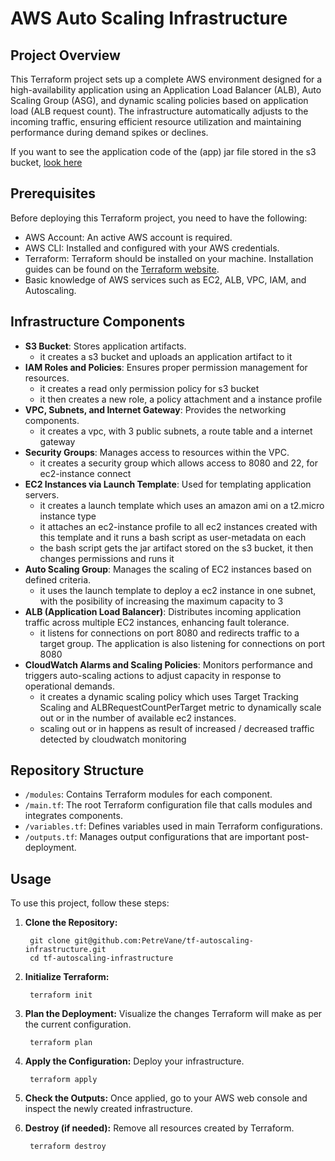 

# AWS Auto Scaling Infrastructure

## Project Overview

This Terraform project sets up a complete AWS environment designed for a high-availability application using an Application Load Balancer (ALB), 
Auto Scaling Group (ASG), and dynamic scaling policies based on application load (ALB request count). 
The infrastructure automatically adjusts to the incoming traffic, ensuring efficient resource utilization and maintaining performance during demand spikes or declines.

If you want to see the application code of the (app) jar file stored in the s3 bucket, [look here](https://github.com/PetreVane/dummy-app) 

## Prerequisites

Before deploying this Terraform project, you need to have the following:

- AWS Account: An active AWS account is required.
- AWS CLI: Installed and configured with your AWS credentials.
- Terraform: Terraform should be installed on your machine. Installation guides can be found on the [Terraform website](https://learn.hashicorp.com/terraform/getting-started/install.html).
- Basic knowledge of AWS services such as EC2, ALB, VPC, IAM, and Autoscaling.

## Infrastructure Components

- **S3 Bucket**: Stores application artifacts.
   - it creates a s3 bucket and uploads an application artifact to it    
- **IAM Roles and Policies**: Ensures proper permission management for resources.
   - it creates a read only permission policy for s3 bucket
   - it then creates a new role, a policy attachment and a instance profile
- **VPC, Subnets, and Internet Gateway**: Provides the networking components.
   - it creates a vpc, with 3 public subnets, a route table and a internet gateway
- **Security Groups**: Manages access to resources within the VPC.
   - it creates a security group which allows access to 8080 and 22, for ec2-instance connect 
- **EC2 Instances via Launch Template**: Used for templating application servers.
   - it creates a launch template which uses an amazon ami on a t2.micro instance type
   - it attaches an ec2-instance profile to all ec2 instances created with this template and it runs a bash script as user-metadata on each
   - the bash script gets the jar artifact stored on the s3 bucket, it then changes permissions and runs it
- **Auto Scaling Group**: Manages the scaling of EC2 instances based on defined criteria.
   - it uses the launch template to deploy a ec2 instance in one subnet, with the posibility of increasing the maximum capacity to 3 
- **ALB (Application Load Balancer)**: Distributes incoming application traffic across multiple EC2 instances, enhancing fault tolerance.
   - it listens for connections on port 8080 and redirects traffic to a target group. The application is also listening for connections on port 8080 
- **CloudWatch Alarms and Scaling Policies**: Monitors performance and triggers auto-scaling actions to adjust capacity in response to operational demands.
   - it creates a dynamic scaling policy which uses Target Tracking Scaling and ALBRequestCountPerTarget metric to dynamically scale out or in the number of available ec2 instances.
   - scaling out or in happens as result of increased / decreased traffic detected by cloudwatch monitoring
## Repository Structure

- `/modules`: Contains Terraform modules for each component.
- `/main.tf`: The root Terraform configuration file that calls modules and integrates components.
- `/variables.tf`: Defines variables used in main Terraform configurations.
- `/outputs.tf`: Manages output configurations that are important post-deployment.

## Usage

To use this project, follow these steps:

1. **Clone the Repository:**
   ```
    git clone git@github.com:PetreVane/tf-autoscaling-infrastructure.git
    cd tf-autoscaling-infrastructure
   ```

2. **Initialize Terraform:**
   ```
    terraform init
   ```

3. **Plan the Deployment:**
   Visualize the changes Terraform will make as per the current configuration.
   ```
    terraform plan
   ```

4. **Apply the Configuration:**
   Deploy your infrastructure.
   ```
    terraform apply
   ```

5. **Check the Outputs:**
   Once applied, go to your AWS web console and inspect the newly created infrastructure.

6. **Destroy (if needed):**
   Remove all resources created by Terraform.
   ```
    terraform destroy
   ```



